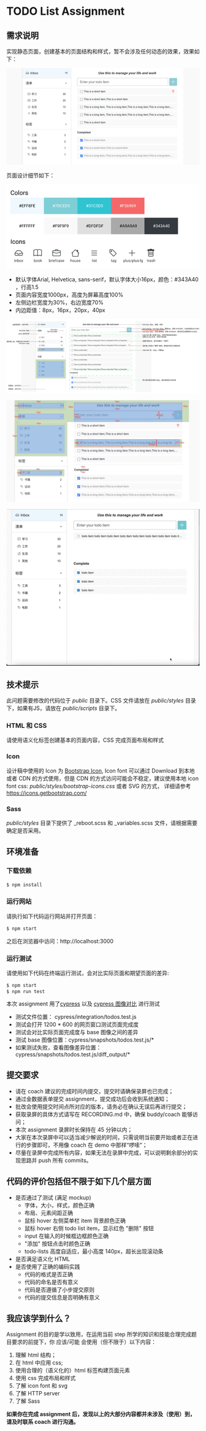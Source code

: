 # TODO List Assignment

## 需求说明

实现静态页面，创建基本的页面结构和样式，暂不会涉及任何动态的效果，效果如下：

![todo-list](document/todo-list-hover.png)

页面设计细节如下：

![color-icon](document/color-icon.png)

- 默认字体Arial, Helvetica, sans-serif，默认字体大小16px，颜色：#343A40 ，行高1.5
- 页面内容宽度1000px，高度为屏幕高度100%
- 左侧边栏宽度为30%，右边宽度70%
- 内边距值：8px，16px，20px，40px

![aside](document/overall.png)

![space](document/space.jpg)

![todo-list](document/todo-list.gif)

## 技术提示

此问题需要修改的代码位于 _public_ 目录下。CSS 文件请放在 _public/styles_ 目录下，如果有JS，请放在 _public/scripts_ 目录下。

### HTML 和 CSS

请使用语义化标签创建基本的页面内容，CSS 完成页面布局和样式

### Icon

设计稿中使用的 Icon 为 [Bootstrap Icon](https://icons.getbootstrap.com/), 
Icon font 可以通过 Download 到本地或者 CDN 的方式使用，但是 CDN 的方式访问可能会不稳定，建议使用本地 icon font css: _public/styles/bootstrap-icons.css_  或者 SVG 的方式，
详细请参考 https://icons.getbootstrap.com/

### Sass

_public/styles_ 目录下提供了 _reboot.scss 和 _variables.scss 文件，请根据需要确定是否采用。

## 环境准备

### 下载依赖

```bash
$ npm install
```

### 运行网站

请执行如下代码运行网站并打开页面：

```bash
$ npm start
```

之后在浏览器中访问：http://localhost:3000

### 运行测试

请使用如下代码在终端运行测试，会对比实际页面和期望页面的差异:

```
$ npm start
$ npm run test
```
本次 assignment 用了[cypress](https://www.cypress.io/) 以及 [cypress 图像对比](https://github.com/jaredpalmer/cypress-image-snapshot) 进行测试

- 测试文件位置： cypress/integration/todos.test.js
- 测试会打开 1200 * 600 的网页窗口测试页面完成度  
- 测试会对比实际页面完成度与 base 图像之间的差异  
- 测试 base 图像位置：cypress/snapshots/todos.test.js/*
- 如果测试失败，查看图像差异位置：cypress/snapshots/todos.test.js/diff_output/*


## 提交要求
- 请在 coach 建议的完成时间内提交，提交时请确保录屏也已完成；
- 通过金数据表单提交 assignment，提交成功后会收到系统通知；
- 批改会使用提交时间点所对应的版本，请务必在确认无误后再进行提交；
- 获取录屏的具体方式请写在 RECORDING.md 中，确保 buddy/coach 能够访问；
- 本次 assignment 录屏时长保持在 45 分钟以内；
- 大家在本次录屏中可以适当减少解说的时间，只需说明当前要开始或者正在进行的步骤即可，不用像 coach 在 demo 中那样“啰嗦”；
- 尽量在录屏中完成所有内容，如果无法在录屏中完成，可以说明剩余部分的实现思路并 push 所有 commits。

## 代码的评价包括但不限于如下几个层方面

- 是否通过了测试 (满足 mockup)
  - 字体，大小，样式，颜色正确
  - 布局、元素间距正确
  - 鼠标 hover 左侧菜单栏 item 背景颜色正确
  - 鼠标 hover 右侧 todo list item，显示红色 "删除" 按钮
  - input 在输入的时候框边框颜色正确
  - "添加" 按钮点击时颜色正确
  - todo-lists 高度自适应，最小高度 140px，超长出现滚动条
- 是否满足语义化 HTML
- 是否使用了正确的编码实践
  - 代码的格式是否正确
  - 代码的命名是否有意义
  - 代码是否遵循了小步提交原则
  - 代码的提交信息是否明确有意义

## 我应该学到什么？
Assignment 的目的是学以致用，在运用当前 step 所学的知识和技能合理完成题目要求的前提下，你 应该/可能 会使用（但不限于）以下内容：

1. 理解 html 结构；
2. 在 html 中应用 css;
3. 使用合理的（语义化的）html 标签构建页面元素
4. 使用 css 完成布局和样式
5. 了解 icon font 和 svg
6. 了解 HTTP server
7. 了解 Sass

**如果你在完成 assignment 后，发现以上的大部分内容都并未涉及（使用）到，请及时联系 coach 进行沟通。**
